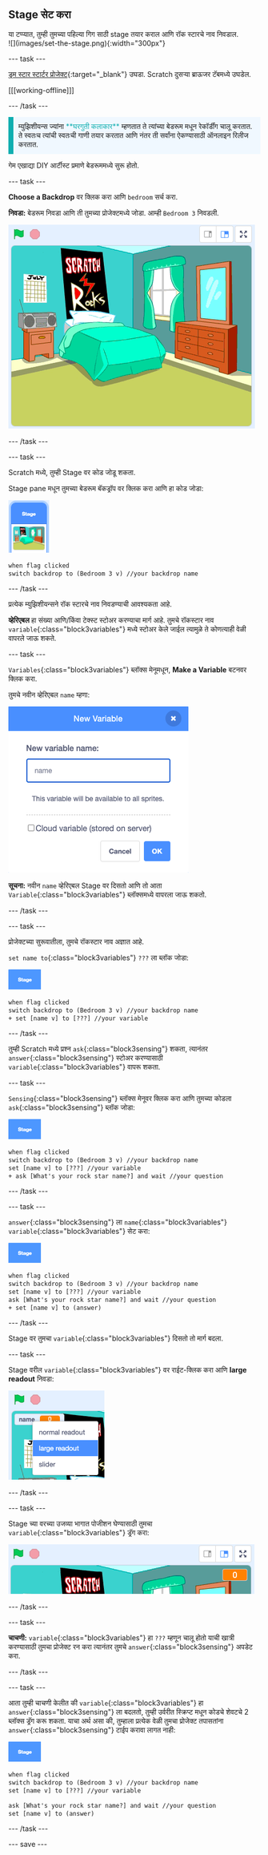 ## Stage सेट करा

<div style="display: flex; flex-wrap: wrap">
<div style="flex-basis: 200px; flex-grow: 1; margin-right: 15px;">
या टप्प्यात, तुम्ही तुमच्या पहिल्या गिग साठी stage तयार कराल आणि रॉक स्टारचे नाव निवडाल.
</div>
<div>
![](images/set-the-stage.png){:width="300px"}
</div>
</div>

--- task ---

[ड्रम स्टार स्टार्टर प्रोजेक्ट](https://scratch.mit.edu/projects/535783147/editor){:target="_blank"} उघडा. Scratch दुसऱ्या ब्राऊजर टॅबमध्ये उघडेल.

[[[working-offline]]]

--- /task ---

<p style="border-left: solid; border-width:10px; border-color: #0faeb0; background-color: aliceblue; padding: 10px;">
म्युझिशीयन्स ज्यांना <span style="color: #0faeb0">**घरगुती कलाकार**</span> म्हणतात ते त्यांच्या बेडरूम मधून रेकॉर्डींग चालू करतात. ते स्वतःच त्यांची स्वतःची गाणी तयार करतात आणि नंतर ती सर्वांना ऐकण्यासाठी ऑनलाइन रिलीज करतात. 
</p>

गेम एखाद्या DIY आर्टीस्ट प्रमाणे बेडरूममध्ये सुरू होतो.

--- task ---

**Choose a Backdrop** वर क्लिक करा आणि `bedroom` सर्च करा.

**निवडा:** बेडरूम निवडा आणि ती तुमच्या प्रोजेक्टमध्ये जोडा. आम्ही `Bedroom 3` निवडली.

!['Bedroom 3' बॅकड्रॉप दाखवणारा stage.](images/bedroom3.png)

--- /task ---

--- task ---

Scratch मध्ये, तुम्ही Stage वर कोड जोडू शकता.

Stage pane मधून तुमच्या बेडरूम बॅकड्रॉप वर क्लिक करा आणि हा कोड जोडा:

![Stage pane मध्ये बॅकड्रॉप थंबनेल.](images/bedroom-icon.png)

```blocks3
when flag clicked
switch backdrop to (Bedroom 3 v) //your backdrop name
```

--- /task ---

प्रत्येक म्युझिशीयन्सने रॉक स्टारचे नाव निवडण्याची आवश्यकता आहे.

**व्हेरिएबल** हा संख्या आणि/किंवा टेक्स्ट स्टोअर करण्याचा मार्ग आहे. तुमचे रॉकस्टार नाव `variable`{:class="block3variables"} मध्ये स्टोअर केले जाईल त्यामुळे ते कोणत्याही वेळी वापरले जाऊ शकते.

--- task ---

`Variables`{:class="block3variables"} ब्लॉक्स मेनूमधून, **Make a Variable** बटनवर क्लिक करा.

तुमचे नवीन व्हेरिएबल `name` म्हणा:

![टेक्स्ट इनपुट 'name' सह New Variable पॉप अप विंडो.](images/new-variable.png)

**सूचना:** नवीन `name` व्हेरिएबल Stage वर दिसतो आणि तो आता `Variable`{:class="block3variables"} ब्लॉक्समध्ये वापरला जाऊ शकतो.

--- /task ---

--- task ---

प्रोजेक्टच्या सुरूवातीला, तुमचे रॉकस्टार नाव अज्ञात आहे.

`set name to`{:class="block3variables"} `???` ला ब्लॉक जोडा:

![](images/stage-icon.png)

```blocks3
when flag clicked
switch backdrop to (Bedroom 3 v) //your backdrop name
+ set [name v] to [???] //your variable
```

--- /task ---

तुम्ही Scratch मध्ये प्रश्न `ask`{:class="block3sensing"} शकता, त्यानंतर `answer`{:class="block3sensing"} स्टोअर करण्यासाठी `variable`{:class="block3variables"} वापरू शकता.

--- task ---

`Sensing`{:class="block3sensing"} ब्लॉक्स मेनूवर क्लिक करा आणि तुमच्या कोडला `ask`{:class="block3sensing"} ब्लॉक जोडा:

![](images/stage-icon.png)

```blocks3
when flag clicked
switch backdrop to (Bedroom 3 v) //your backdrop name
set [name v] to [???] //your variable
+ ask [What's your rock star name?] and wait //your question
```

--- /task ---

--- task ---

`answer`{:class="block3sensing"} ला `name`{:class="block3variables"} `variable`{:class="block3variables"} सेट करा:

![](images/stage-icon.png)

```blocks3
when flag clicked
switch backdrop to (Bedroom 3 v) //your backdrop name
set [name v] to [???] //your variable
ask [What's your rock star name?] and wait //your question
+ set [name v] to (answer)
```

--- /task ---

Stage वर तुमचा `variable`{:class="block3variables"} दिसतो तो मार्ग बदला.

--- task ---

Stage वरील `variable`{:class="block3variables"} वर राईट-क्लिक करा आणि **large readout** निवडा:

![](images/large-readout.png)

--- /task ---

--- task ---

Stage च्या वरच्या उजव्या भागात पोजीशन घेण्यासाठी तुमचा `variable`{:class="block3variables"} ड्रॅग करा:

![](images/repositioned-variable.png)

--- /task ---

--- task ---

**चाचणी:** `variable`{:class="block3variables"} हा `???` म्हणून चालू होतो याची खात्री करण्यासाठी तुमचा प्रोजेक्ट रन करा त्यानंतर तुमचे `answer`{:class="block3sensing"} अपडेट करा.

--- /task ---

--- task ---

आता तुम्ही चाचणी केलीत की `variable`{:class="block3variables"} हा `answer`{:class="block3sensing"} ला बदलतो, तुम्ही उर्वरीत स्क्रिप्ट मधून कोडचे शेवटचे 2 ब्लॉक्स ड्रॅग करू शकता. याचा अर्थ असा की, तुम्हाला प्रत्येक वेळी तुमचा प्रोजेक्ट तपासतांना `answer`{:class="block3sensing"} टाईप करावा लागत नाही:

![](images/stage-icon.png)

```blocks3
when flag clicked
switch backdrop to (Bedroom 3 v) //your backdrop name
set [name v] to [???] //your variable
```

```blocks3
ask [What's your rock star name?] and wait //your question
set [name v] to (answer)
```

--- /task ---

--- save ---
